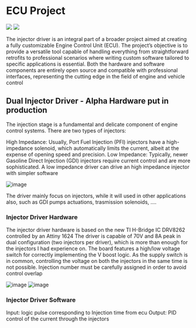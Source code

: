# ECU Project

<img src="https://img.shields.io/badge/Release-Alpha-red" />   <img src="https://img.shields.io/badge/Status-PCB Manufacturing-yellow" />

The injector driver is an integral part of a broader project aimed at creating a fully customizable Engine Control Unit (ECU). The project’s objective is to provide a versatile tool capable of handling everything from straightforward retrofits to professional scenarios where writing custom software tailored to specific applications is essential. Both the hardware and software components are entirely open source and compatible with professional interfaces, representing the cutting edge in the field of engine and vehicle control



## Dual Injector Driver - Alpha Hardware put in production

The injection stage is a fundamental and delicate component of engine control systems. There are two types of injectors:

High Impedance: Usually, Port Fuel Injection (PFI) injectors have a high-impedance solenoid, which automatically limits the current, albeit at the expense of opening speed and precision.
Low Impedance: Typically, newer Gasoline Direct Injection (GDI) injectors require current control and are more sophisticated. A low impedance driver can drive an high impedance injector with simpler software

![image](https://github.com/albertocesareb/ECU_proj_injDriver/assets/168373676/16a066a8-a056-4f9a-a878-48a420befdeb)

The driver mainly focus on injectors, while it will used in other applications also, such as GDI pumps actuations, trasmission solenoids, ....

### Injector Driver Hardware

The injector driver hardware is based on the new TI H-Bridge IC DRV8262 controlled by an Attiny 1624
The driver is capable of 70V and 8A peak in dual configuration (two injectors per driver), which is more than enough for the injectors I had experience on.
The board features a high/low voltage switch for correctly implementing the V boost logic. As the supply switch is in common, controlling the voltage on both the injectors in the same time is not possible. Injection number must be carefully assigned in order to avoid control overlap

![image](https://github.com/albertocesareb/ECU_proj_injDriver/assets/168373676/aa0a076d-3a4f-48fb-a942-8d0fd9ff2e42)
![image](https://github.com/albertocesareb/ECU_proj_injDriver/assets/168373676/17b75167-f6a4-406b-a1ca-cd30c057698f)

### Injector Driver Software

Input: logic pulse corresponding to Injection time from ecu
Output: PID control of the current through the injectors
